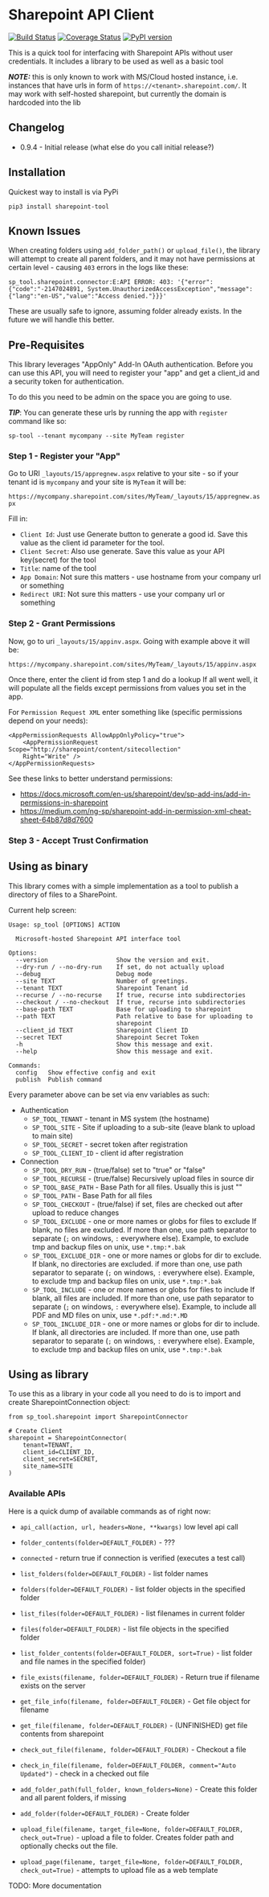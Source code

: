 # Sharepoint API Client

[![Build Status](https://app.travis-ci.com/mlasevich/sharepoint-tool.svg?branch=main)](https://app.travis-ci.com/mlasevich/sharepoint-tool)
[![Coverage Status](https://coveralls.io/repos/github/mlasevich/sharepoint-tool/badge.svg?branch=main)](https://coveralls.io/github/mlasevich/sharepoint-tool?branch=main)
[![PyPI version](https://badge.fury.io/py/sharepoint-tool.svg)](https://badge.fury.io/py/sharepoint-tool)


This is a quick tool for interfacing with Sharepoint APIs without user
credentials. It includes a library to be used as well as a basic tool

***NOTE:*** this is only known to work with MS/Cloud hosted instance, i.e. 
instances that have urls in form of `https://<tenant>.sharepoint.com/`.
It may work with self-hosted sharepoint, but currently the domain is 
hardcoded into the lib

## Changelog 

* 0.9.4 - Initial release (what else do you call initial release?)

## Installation

Quickest way to install is via PyPi

    pip3 install sharepoint-tool
    
## Known Issues

When creating folders using `add_folder_path()` or `upload_file()`, the
library will attempt to create all parent folders, and it may not have
permissions at certain level - causing `403` errors in the logs like these:

```
sp_tool.sharepoint.connector:E:API ERROR: 403: '{"error":{"code":"-2147024891, System.UnauthorizedAccessException","message":{"lang":"en-US","value":"Access denied."}}}'
```

These are usually safe to ignore, assuming folder already exists. In the future
we will handle this better.

## Pre-Requisites

This library leverages "AppOnly" Add-In OAuth authentication. Before you
can use this API, you will need to register your "app" and get a client_id
and a security token for authentication.

To do this you need to be admin on the space you are going to use.

***TIP***: You can generate these urls by running the app with `register` 
command like so:

    sp-tool --tenant mycompany --site MyTeam register

### Step 1 - Register your "App"

Go to URI `_layouts/15/appregnew.aspx` relative to your site - so if your 
tenant id is `mycompany` and your site is `MyTeam` it will be:

`https://mycompany.sharepoint.com/sites/MyTeam/_layouts/15/appregnew.aspx`

Fill in:
* `Client Id`: Just use Generate button to generate a good id. Save this 
  value as the client id parameter for the tool.
* `Client Secret`: Also use generate. Save this value as your API key(secret)
  for the tool
* `Title`: name of the tool
* `App Domain`: Not sure this matters - use hostname from your company url 
  or something
* `Redirect URI`: Not sure this matters - use your company url or something


### Step 2 - Grant Permissions

Now, go to uri `_layouts/15/appinv.aspx`. Going with example above it will be:

`https://mycompany.sharepoint.com/sites/MyTeam/_layouts/15/appinv.aspx`

Once there, enter the client id from step 1 and do a lookup
If all went well, it will populate all the fields except permissions
from values you set in the app.

For `Permission Request XML` enter something like (specific permissions 
depend on your needs):

```
<AppPermissionRequests AllowAppOnlyPolicy="true">  
    <AppPermissionRequest Scope="http://sharepoint/content/sitecollection" 
    Right="Write" />
</AppPermissionRequests>

```
See these links to better understand permissions:

* https://docs.microsoft.com/en-us/sharepoint/dev/sp-add-ins/add-in-permissions-in-sharepoint
* https://medium.com/ng-sp/sharepoint-add-in-permission-xml-cheat-sheet-64b87d8d7600

### Step 3 - Accept Trust Confirmation
## Using as binary

This library comes with a simple implementation as a tool to publish a 
directory of files to a SharePoint. 

Current help screen:

```
Usage: sp_tool [OPTIONS] ACTION

  Microsoft-hosted Sharepoint API interface tool

Options:
  --version                   Show the version and exit.
  --dry-run / --no-dry-run    If set, do not actually upload
  --debug                     Debug mode
  --site TEXT                 Number of greetings.
  --tenant TEXT               Sharepoint Tenant id
  --recurse / --no-recurse    If true, recurse into subdirectories
  --checkout / --no-checkout  If true, recurse into subdirectories
  --base-path TEXT            Base for uploading to sharepoint
  --path TEXT                 Path relative to base for uploading to
                              sharepoint
  --client_id TEXT            Sharepoint Client ID
  --secret TEXT               Sharepoint Secret Token
  -h                          Show this message and exit.
  --help                      Show this message and exit.

Commands:
  config   Show effective config and exit
  publish  Publish command

```

Every parameter above can be set via env variables as such:

* Authentication
    * `SP_TOOL_TENANT` - tenant in MS system (the hostname)
    * `SP_TOOL_SITE` - Site if uploading to a sub-site (leave blank to 
      upload to main site)
    * `SP_TOOL_SECRET` - secret token after registration
    * `SP_TOOL_CLIENT_ID` - client id after registration
* Connection
    * `SP_TOOL_DRY_RUN` - (true/false) set to "true" or "false" 
    * `SP_TOOL_RECURSE` - (true/false) Recursively upload files in source dir
    * `SP_TOOL_BASE_PATH` - Base Path for all files. Usually this is just ""
    * `SP_TOOL_PATH` - Base Path for all files
    * `SP_TOOL_CHECKOUT` - (true/false) if set, files are checked out
      after upload to reduce changes
    * `SP_TOOL_EXCLUDE` - one or more names or globs for files to exclude
      If blank, no files are excluded. If more than one, use path
      separator to separate (`;` on windows, `:` everywhere else).
      Example, to exclude tmp and backup files on unix, use `*.tmp:*.bak`
    * `SP_TOOL_EXCLUDE_DIR` - one or more names or globs for dir to
      exclude. If blank, no directories are excluded. if more than one,
      use path separator to separate (`;` on windows, `:` everywhere
      else). Example, to exclude tmp and backup files on unix, use
      `*.tmp:*.bak`
    * `SP_TOOL_INCLUDE` - one or more names or globs for files to include
      If blank, all files are included. If more than one, use path
      separator to separate (`;` on windows, `:` everywhere else).
      Example, to include all PDF and MD files on unix, 
      use `*.pdf:*.md:*.MD`
    * `SP_TOOL_INCLUDE_DIR` - one or more names or globs for dir to
      include. If blank, all directories are included. If more than one,
      use path separator to separate (`;` on windows, `:` everywhere
      else). Example, to exclude tmp and backup files on unix, use
      `*.tmp:*.bak`


## Using as library

To use this as a library in your code all you need to do is to
import and create SharepointConnection object:

```
from sp_tool.sharepoint import SharepointConnector

# Create Client
sharepoint = SharepointConnector(
    tenant=TENANT,
    client_id=CLIENT_ID,
    client_secret=SECRET,
    site_name=SITE
)

```

### Available APIs

Here is a quick dump of available commands as of right now:

* `api_call(action, url, headers=None, **kwargs)` low level api call
* `folder_contents(folder=DEFAULT_FOLDER)` -  ???
* `connected` - return true if connection is verified (executes a test call)

* `list_folders(folder=DEFAULT_FOLDER)` -  list folder names
* `folders(folder=DEFAULT_FOLDER)` -  list folder objects in the specified  
  folder

* `list_files(folder=DEFAULT_FOLDER)` -  list filenames in current folder
* `files(folder=DEFAULT_FOLDER)` -  list file objects in the specified  
  folder

* `list_folder_contents(folder=DEFAULT_FOLDER, sort=True)` -  list folder 
  and file names in the specified folder)

* `file_exists(filename, folder=DEFAULT_FOLDER)` -  Return true if filename 
  exists on the server
* `get_file_info(filename, folder=DEFAULT_FOLDER)` -  Get file object for 
  filename
* `get_file(filename, folder=DEFAULT_FOLDER)` -  (UNFINISHED) get file contents 
  from sharepoint
* `check_out_file(filename, folder=DEFAULT_FOLDER)` -  Checkout a  file
* `check_in_file(filename, folder=DEFAULT_FOLDER, comment="Auto Updated")` - 
  check in a checked out file
* `add_folder_path(full_folder, known_folders=None)` -  Create this folder 
  and all parent folders, if missing
* `add_folder(folder=DEFAULT_FOLDER)` -  Create folder
* `upload_file(filename, target_file=None, folder=DEFAULT_FOLDER, check_out=True)` - upload a file to folder. Creates folder path and 
  optionally checks out the file.
* `upload_page(filename, target_file=None, folder=DEFAULT_FOLDER, 
  check_out=True)` - attempts to upload file as a web template

TODO: More documentation

